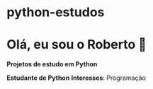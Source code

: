 # python-estudos
# Olá, eu sou o Roberto 👋
**Projetos de estudo em Python**


**Estudante de Python** 
**Interesses**: Programação

